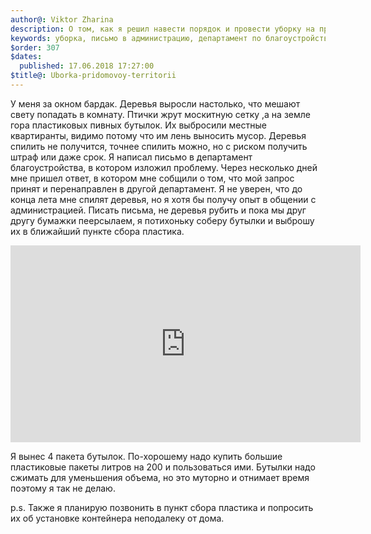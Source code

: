 ```yaml
---
author@: Viktor Zharina
description: О том, как я решил навести порядок и провести уборку на придомовой территории
keywords: уборка, письмо в администрацию, департамент по благоустройству, инициатива, спил деревьев, пластик
$order: 307
$dates:
  published: 17.06.2018 17:27:00
$title@: Uborka-pridomovoy-territorii
---
```

У меня за окном бардак. Деревья выросли настолько, что мешают свету попадать в комнату. Птички жрут москитную сетку
,а на земле гора пластиковых пивных бутылок. Их выбросили местные квартиранты, видимо потому что им лень выносить 
мусор. Деревья спилить не получится, точнее спилить можно, но с риском получить штраф или даже срок. 
Я написал письмо в департамент благоустройства, в котором изложил проблему. Через несколько дней мне пришел ответ, 
в котором мне собщили о том, что мой запрос принят и перенаправлен в другой департамент. Я не уверен, 
что до конца лета мне спилят деревья, но я хотя бы получу опыт в общении с администрацией. Писать письма, 
не деревья рубить и пока мы друг другу бумажки пеерсылаем, я потихоньку собeру бутылки и выброшу их в ближайший
пункте сбора пластика.
<p>
  <div class"videoWrapper">
    <iframe width="560" height="315" src="https://www.youtube.com/embed/c-hoNi8SYkfAM" frameborder="0" allow="autoplay; encrypted-media" allowfullscreen></iframe>
  </div>
</p>

Я вынес 4 пакета бутылок. По-хорошему надо купить большие пластиковые пакеты литров на 200 и пользоваться ими.
Бутылки надо сжимать для уменьшения объема, но это муторно и отнимает время поэтому я так не делаю.

p.s. Также я планирую позвонить в пункт сбора пластика и попросить их об установке контейнера неподалеку от дома.